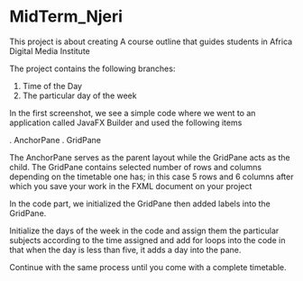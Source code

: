 # MidTerm_Njeri

This project is about creating A course outline that guides students in Africa Digital Media Institute

The project contains the following branches:

1. Time of the Day
2. The particular day of the week


In the first screenshot, we see a simple code where we went to an application called JavaFX Builder and used the following items

. AnchorPane
. GridPane

The AnchorPane serves as the parent layout while the GridPane acts as the child. The GridPane contains selected number of rows and columns depending on the timetable one has; in this case 5 rows and 6 columns after which you save your work in the FXML document on your project

In the code part, we initialized the GridPane then added labels into the GridPane.

Initialize the days of the week in the code and assign them the particular subjects according to the time assigned and add for loops into the code in that when the day is less than five, it adds a day into the pane.

Continue with the same process until you come with a complete timetable.


